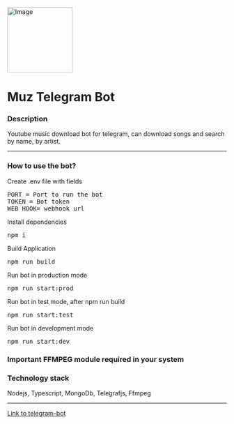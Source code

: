 ﻿<div display="block">
<img src="https://i.ibb.co/NSDsw2n/muz-avatar.jpg" alt="Image" height="150" width="150">
<h1>Muz Telegram Bot</h1>
</div>
<h3>Description</h3>
<p>Youtube music download bot for telegram, can download songs and search by name, by artist.</p>
<hr>
<h3>How to use the bot?</h3>
<p>Create .env file with fields</p>
<pre>
PORT = Port to run the bot
TOKEN = Bot token
WEB_HOOK= webhook url
</pre>
<p>Install dependencies</p>
<pre>
npm i 
</pre>
<p>Build Application</p>
<pre>
npm run build
</pre>
<p>Run bot in production mode</p>
<pre>
npm run start:prod
</pre>
<p>Run bot in test mode, after npm run build</p>
<pre>
npm run start:test
</pre>
<p>Run bot in development mode</p>
<pre>
npm run start:dev
</pre>
<h3>Important FFMPEG module required in your system<h3>
<h3>Technology stack</h3>
<p>Nodejs, Typescript, MongoDb, Telegrafjs, Ffmpeg<p>
<hr>
<a href="https://t.me/muz_ro_bot">Link to telegram-bot</a>
